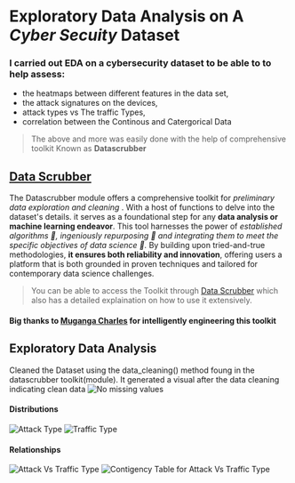 # Exploratory Data Analysis on A ***Cyber Secuity*** Dataset
### I carried out EDA on a cybersecurity dataset to be able to to help  assess:
* the heatmaps between different features in the data set,
* the attack signatures on the devices,
* attack types vs The traffic Types,
* correlation between the Continous and Catergorical Data
  
>The above and more was easily done with the help of comprehensive toolkit Known as **Datascrubber**

## [Data Scrubber](https://datascrubber.developerhub.io/data-scrubber)
The Datascrubber module offers a comprehensive toolkit for *preliminary data exploration and cleaning* . With a host of functions to delve into the dataset's details. it serves as a foundational step for any **data analysis or machine learning endeavor**. This tool harnesses the power of *established algorithms 🥇, ingeniously repurposing 🥈 and integrating them to meet the specific objectives of data science 🥉.* By building upon tried-and-true methodologies, **it ensures both reliability and innovation**, offering users a platform that is both grounded in proven techniques and tailored for contemporary data science challenges.

> You can be able to access the Toolkit through [Data Scrubber](https://datascrubber.developerhub.io/data-scrubber) which also has a detailed explaination on how to use it extensively.  
#### Big thanks to [Muganga Charles](https://github.com/muganga-charles) for intelligently engineering this toolkit 

## Exploratory Data Analysis
Cleaned the Dataset using the data_cleaning() method foung in the datascrubber toolkit(module). It generated a visual after the data cleaning indicating clean data
![No missing values ](https://github.com/ChuckJovans/CyberSecurity-Attacks-EDA/assets/90473880/e2be9078-7d7e-4cf7-b9bf-82c9c1391f00)

#### Distributions
![Attack Type](https://github.com/ChuckJovans/CyberSecurity-Attacks-EDA/assets/90473880/e095b49e-e0b9-4d8c-b75c-c2af1e841495) ![Traffic Type](https://github.com/ChuckJovans/CyberSecurity-Attacks-EDA/assets/90473880/20e41642-51d9-44b0-80ab-187a2c4a61b4)

#### Relationships
![Attack Vs Traffic Type](https://github.com/ChuckJovans/CyberSecurity-Attacks-EDA/assets/90473880/d847f819-6f97-4ada-b386-654ee01bb407) ![Contigency Table for Attack Vs Traffic Type](https://github.com/ChuckJovans/CyberSecurity-Attacks-EDA/assets/90473880/84980688-00cf-4e76-993f-e58a4507762d)



